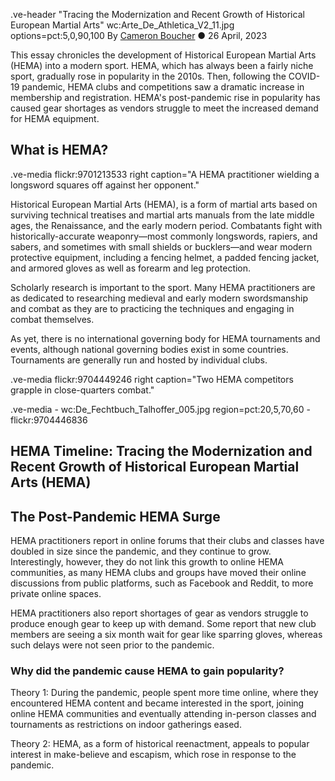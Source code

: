 .ve-header "Tracing the Modernization and Recent Growth of Historical European Martial Arts"  wc:Arte_De_Athletica_V2_11.jpg options=pct:5,0,90,100
By [Cameron Boucher](https://cboucher01.github.io/) ● 26 April, 2023

This essay chronicles the development of Historical European Martial Arts (HEMA) into a modern sport. HEMA, which has always been a fairly niche sport, gradually rose in popularity in the 2010s. Then, following the COVID-19 pandemic, HEMA clubs and competitions saw a dramatic increase in membership and registration. HEMA's post-pandemic rise in popularity has caused gear shortages as vendors struggle to meet the increased demand for HEMA equipment. 

## What is HEMA?

.ve-media flickr:9701213533 right caption="A HEMA practitioner wielding a longsword squares off against her opponent."

Historical European Martial Arts (HEMA), is a form of martial arts based on surviving technical treatises and martial arts manuals from the late middle ages, the Renaissance, and the early modern period. Combatants fight with historically-accurate weaponry—most commonly longswords, rapiers, and sabers, and sometimes with small shields or bucklers—and wear modern protective equipment, including a fencing helmet, a padded fencing jacket, and armored gloves as well as forearm and leg protection. 

Scholarly research is important to the sport. Many HEMA practitioners are as dedicated to researching medieval and early modern swordsmanship and combat as they are to practicing the techniques and engaging in combat themselves.

As yet, there is no international governing body for HEMA tournaments and events, although national governing bodies exist in some countries. Tournaments are generally run and hosted by individual clubs.

.ve-media flickr:9704449246 right caption="Two HEMA competitors grapple in close-quarters combat."

.ve-media
    - wc:De_Fechtbuch_Talhoffer_005.jpg region=pct:20,5,70,60
    - flickr:9704446836

## HEMA Timeline: Tracing the Modernization and Recent Growth of Historical European Martial Arts (HEMA)



## The Post-Pandemic HEMA Surge

HEMA practitioners report in online forums that their clubs and classes have doubled in size since the pandemic, and they continue to grow. Interestingly, however, they do not link this growth to online HEMA communities, as many HEMA clubs and groups have moved their online discussions from public platforms, such as Facebook and Reddit, to more private online spaces.

HEMA practitioners also report shortages of gear as vendors struggle to produce enough gear to keep up with demand. Some report that new club members are seeing a six month wait for gear like sparring gloves, whereas such delays were not seen prior to the pandemic.

### Why did the pandemic cause HEMA to gain popularity?

Theory 1: During the pandemic, people spent more time online, where they encountered HEMA content and became interested in the sport, joining online HEMA communities and eventually attending in-person classes and tournaments as restrictions on indoor gatherings eased.

Theory 2: HEMA, as a form of historical reenactment, appeals to popular interest in make-believe and escapism, which rose in response to the pandemic.

